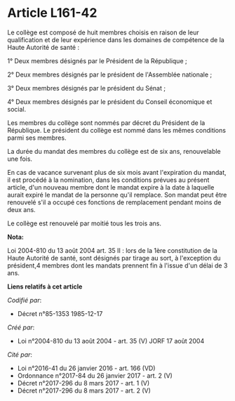 # Article L161-42

Le collège est composé de huit membres choisis en raison de leur qualification et de leur expérience dans les domaines de
compétence de la Haute Autorité de santé :

1° Deux membres désignés par le Président de la République ;

2° Deux membres désignés par le président de l'Assemblée nationale ;

3° Deux membres désignés par le président du Sénat ;

4° Deux membres désignés par le président du Conseil économique et social.

Les membres du collège sont nommés par décret du Président de la République. Le président du collège est nommé dans les mêmes
conditions parmi ses membres.

La durée du mandat des membres du collège est de six ans, renouvelable une fois.

En cas de vacance survenant plus de six mois avant l'expiration du mandat, il est procédé à la nomination, dans les
conditions prévues au présent article, d'un nouveau membre dont le mandat expire à la date à laquelle aurait expiré le mandat
de la personne qu'il remplace. Son mandat peut être renouvelé s'il a occupé ces fonctions de remplacement pendant moins de
deux ans.

Le collège est renouvelé par moitié tous les trois ans.

**Nota:**

Loi 2004-810 du 13 août 2004 art. 35 II : lors de la 1ère constitution de la Haute Autorité de santé, sont désignés par
tirage au sort, à l'exception du président,4 membres dont les mandats prennent fin à l'issue d'un délai de 3 ans.

**Liens relatifs à cet article**

_Codifié par_:

  - Décret n°85-1353 1985-12-17

_Créé par_:

  - Loi n°2004-810 du 13 août 2004 - art. 35 (V) JORF 17 août 2004

_Cité par_:

  - Loi n°2016-41 du 26 janvier 2016 - art. 166 (VD)
  - Ordonnance n°2017-84 du 26 janvier 2017 - art. 2 (V)
  - Décret n°2017-296 du 8 mars 2017 - art. 1 (V)
  - Décret n°2017-296 du 8 mars 2017 - art. 2 (V)

